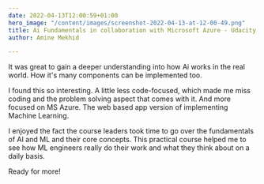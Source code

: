 ```yaml
---
date: 2022-04-13T12:00:59+01:00
hero_image: "/content/images/screenshot-2022-04-13-at-12-00-49.png"
title: Ai Fundamentals in collaboration with Microsoft Azure - Udacity
author: Amine Mekhid

---
```


It was great to gain a deeper understanding into how Ai works in the real world. How it's many components can be implemented too. 

I found this so interesting. A little less code-focused, which made me miss coding and the problem solving aspect that comes with it. And more focused on MS Azure. The web based app version of implementing Machine Learning. 

I enjoyed the fact the course leaders took time to go over the fundamentals of AI and ML and their core concepts. This practical course helped me to see how ML engineers really do their work and what they think about on a daily basis. 

Ready for more!